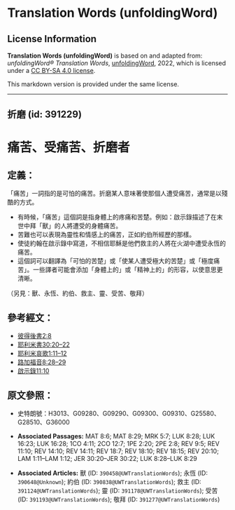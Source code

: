 # Translation Words (unfoldingWord)

## License Information

**Translation Words (unfoldingWord)** is based on and adapted from: _unfoldingWord® Translation Words_, [unfoldingWord](https://unfoldingword.org/utw), 2022, which is licensed under a [CC BY-SA 4.0 license](https://creativecommons.org/licenses/by-sa/4.0/legalcode.en).

This markdown version is provided under the same license.



--------------------------------

## 折磨 (id: 391229)

痛苦、受痛苦、折磨者
==========

定義：
---

「痛苦」一詞指的是可怕的痛苦。折磨某人意味著使那個人遭受痛苦，通常是以殘酷的方式。

* 有時候，「痛苦」這個詞是指身體上的疼痛和苦楚。例如：啟示錄描述了在末世中拜「獸」的人將遭受的身體痛苦。
* 苦難也可以表現為靈性和情感上的痛苦，正如約伯所經歷的那樣。
* 使徒約翰在啟示錄中寫道，不相信耶穌是他們救主的人將在火湖中遭受永恆的痛苦。
* 這個詞可以翻譯為「可怕的苦楚」或「使某人遭受極大的苦楚」或「極度痛苦」。一些譯者可能會添加「身體上的」或「精神上的」的形容，以使意思更清晰。

（另見：獸、永恆、約伯、救主、靈、受苦、敬拜）

參考經文：
-----

* [彼得後書2:8](https://ref.ly/2Pet2:8)
* [耶利米書30:20–22](https://ref.ly/Jer30:20-Jer30:22)
* [耶利米哀歌1:11–12](https://ref.ly/Lam1:11-Lam1:12)
* [路加福音8:28–29](https://ref.ly/Luke8:28-Luke8:29)
* [啟示錄11:10](https://ref.ly/Rev11:10)

原文參照：
-----

* 史特朗號：H3013、G09280、G09290、G09300、G09310、G25580、G28510、G36000

* **Associated Passages:** MAT 8:6; MAT 8:29; MRK 5:7; LUK 8:28; LUK 16:23; LUK 16:28; 1CO 4:11; 2CO 12:7; 1PE 2:20; 2PE 2:8; REV 9:5; REV 11:10; REV 14:10; REV 14:11; REV 18:7; REV 18:10; REV 18:15; REV 20:10; LAM 1:11–LAM 1:12; JER 30:20–JER 30:22; LUK 8:28–LUK 8:29
* **Associated Articles:** 獸 (ID: `390458@UWTranslationWords`); 永恆 (ID: `390648@Unknown`); 約伯 (ID: `390838@UWTranslationWords`); 救主 (ID: `391124@UWTranslationWords`); 靈 (ID: `391178@UWTranslationWords`); 受苦 (ID: `391193@UWTranslationWords`); 敬拜 (ID: `391277@UWTranslationWords`)

